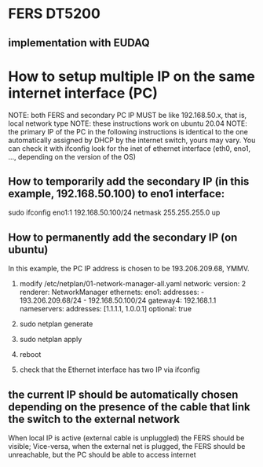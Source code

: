 # FERS DT5200
## implementation with EUDAQ

# How to setup multiple IP on the same internet interface (PC)

NOTE: both FERS and secondary PC IP MUST be like 192.168.50.x, that is, local network type
NOTE: these instructions work on ubuntu 20.04
NOTE: the primary IP of the PC in the following instructions is identical to the one automatically assigned by DHCP by the internet switch, yours may vary. You can check it with
ifconfig
look for the inet of ethernet interface (eth0, eno1, ..., depending on the version of the OS)

## How to temporarily add the secondary IP (in this example, 192.168.50.100) to eno1 interface:

sudo ifconfig eno1:1 192.168.50.100/24 netmask 255.255.255.0 up

## How to permanently add the secondary IP (on ubuntu)
In this example, the PC IP address is chosen to be 193.206.209.68, YMMV.

1) modify /etc/netplan/01-network-manager-all.yaml 
network:
  version: 2
  renderer: NetworkManager
  ethernets:
    eno1:
       addresses:
         - 193.206.209.68/24
         - 192.168.50.100/24
       gateway4: 192.168.1.1
       nameservers:
          addresses: [1.1.1.1, 1.0.0.1]
       optional: true

2) sudo netplan generate
3) sudo netplan apply
4) reboot
5) check that the Ethernet interface has two IP via ifconfig

## the current IP should be automatically chosen depending on the presence of the cable that link the switch to the external network
When local IP is active (external cable is unpluggled) the FERS should be visible;
Vice-versa, when the external net is plugged, the FERS should be unreachable, but the PC should be able to access internet
